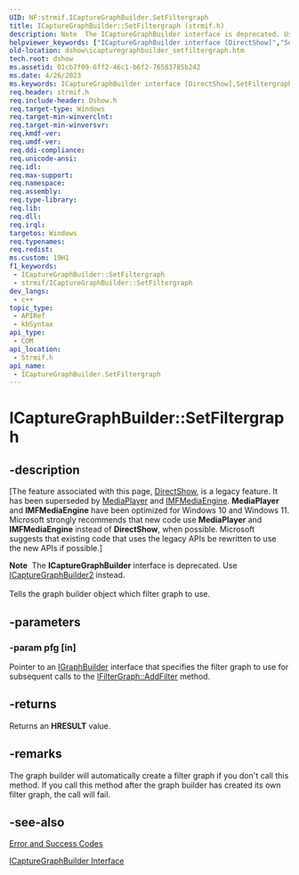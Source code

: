 ```yaml
---
UID: NF:strmif.ICaptureGraphBuilder.SetFiltergraph
title: ICaptureGraphBuilder::SetFiltergraph (strmif.h)
description: Note  The ICaptureGraphBuilder interface is deprecated. Use ICaptureGraphBuilder2 instead. Tells the graph builder object which filter graph to use.
helpviewer_keywords: ["ICaptureGraphBuilder interface [DirectShow]","SetFiltergraph method","ICaptureGraphBuilder.SetFiltergraph","ICaptureGraphBuilder::SetFiltergraph","ICaptureGraphBuilderSetFiltergraph","SetFiltergraph","SetFiltergraph method [DirectShow]","SetFiltergraph method [DirectShow]","ICaptureGraphBuilder interface","dshow.icapturegraphbuilder_setfiltergraph","strmif/ICaptureGraphBuilder::SetFiltergraph"]
old-location: dshow\icapturegraphbuilder_setfiltergraph.htm
tech.root: dshow
ms.assetid: 01cb7f09-6ff2-46c1-b6f2-76583785b242
ms.date: 4/26/2023
ms.keywords: ICaptureGraphBuilder interface [DirectShow],SetFiltergraph method, ICaptureGraphBuilder.SetFiltergraph, ICaptureGraphBuilder::SetFiltergraph, ICaptureGraphBuilderSetFiltergraph, SetFiltergraph, SetFiltergraph method [DirectShow], SetFiltergraph method [DirectShow],ICaptureGraphBuilder interface, dshow.icapturegraphbuilder_setfiltergraph, strmif/ICaptureGraphBuilder::SetFiltergraph
req.header: strmif.h
req.include-header: Dshow.h
req.target-type: Windows
req.target-min-winverclnt: 
req.target-min-winversvr: 
req.kmdf-ver: 
req.umdf-ver: 
req.ddi-compliance: 
req.unicode-ansi: 
req.idl: 
req.max-support: 
req.namespace: 
req.assembly: 
req.type-library: 
req.lib: 
req.dll: 
req.irql: 
targetos: Windows
req.typenames: 
req.redist: 
ms.custom: 19H1
f1_keywords:
 - ICaptureGraphBuilder::SetFiltergraph
 - strmif/ICaptureGraphBuilder::SetFiltergraph
dev_langs:
 - c++
topic_type:
 - APIRef
 - kbSyntax
api_type:
 - COM
api_location:
 - Strmif.h
api_name:
 - ICaptureGraphBuilder.SetFiltergraph
---
```


# ICaptureGraphBuilder::SetFiltergraph


## -description

\[The feature associated with this page, [DirectShow](/windows/win32/directshow/directshow), is a legacy feature. It has been superseded by [MediaPlayer](/uwp/api/Windows.Media.Playback.MediaPlayer) and [IMFMediaEngine](/windows/win32/api/mfmediaengine/nn-mfmediaengine-imfmediaengine). **MediaPlayer** and **IMFMediaEngine** have been optimized for Windows 10 and Windows 11. Microsoft strongly recommends that new code use **MediaPlayer** and **IMFMediaEngine** instead of **DirectShow**, when possible. Microsoft suggests that existing code that uses the legacy APIs be rewritten to use the new APIs if possible.\]

<div class="alert"><b>Note</b>  The <b>ICaptureGraphBuilder</b> interface is deprecated. Use <a href="/windows/desktop/api/strmif/nn-strmif-icapturegraphbuilder2">ICaptureGraphBuilder2</a> instead.</div>
<div> </div>
Tells the graph builder object which filter graph to use.

## -parameters

### -param pfg [in]

Pointer to an <a href="/windows/desktop/api/strmif/nn-strmif-igraphbuilder">IGraphBuilder</a> interface that specifies the filter graph to use for subsequent calls to the <a href="/windows/desktop/api/strmif/nf-strmif-ifiltergraph-addfilter">IFilterGraph::AddFilter</a> method.

## -returns

Returns an <b>HRESULT</b> value.

## -remarks

The graph builder will automatically create a filter graph if you don't call this method. If you call this method after the graph builder has created its own filter graph, the call will fail.

## -see-also

<a href="/windows/desktop/DirectShow/error-and-success-codes">Error and Success Codes</a>



<a href="/windows/desktop/api/strmif/nn-strmif-icapturegraphbuilder">ICaptureGraphBuilder Interface</a>